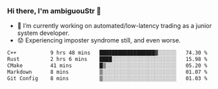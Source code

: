 ### Hi there, I'm ambiguouStr 👋

<!--
**ambiguoustexture/ambiguoustexture** is a ✨ _special_ ✨ repository because its `README.md` (this file) appears on your GitHub profile.

Here are some ideas to get you started:
-->
- 🔭 I’m currently working on automated/low-latency trading as a junior system developer.
- :worried: Experiencing imposter syndrome still, and even worse.

<!--START_SECTION:waka-->

```txt
C++           9 hrs 48 mins   ██████████████████▓░░░░░░   74.30 %
Rust          2 hrs 6 mins    ████░░░░░░░░░░░░░░░░░░░░░   15.98 %
CMake         41 mins         █▒░░░░░░░░░░░░░░░░░░░░░░░   05.20 %
Markdown      8 mins          ▒░░░░░░░░░░░░░░░░░░░░░░░░   01.07 %
Git Config    8 mins          ▒░░░░░░░░░░░░░░░░░░░░░░░░   01.03 %
```

<!--END_SECTION:waka-->
